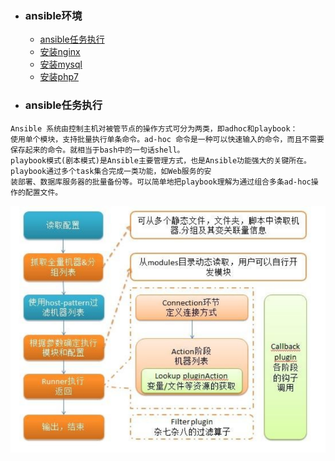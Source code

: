 + ### ansible环境 
    + [ansible任务执行](#ansible任务执行)
    + [安装nginx](#安装nginx)
    + [安装mysql](#安装mysql)
    + [安装php7](#安装php7)


+ ###  ansible任务执行
```
Ansible 系统由控制主机对被管节点的操作方式可分为两类，即adhoc和playbook：
使用单个模块，支持批量执行单条命令。ad-hoc 命令是一种可以快速输入的命令，而且不需要保存起来的命令。就相当于bash中的一句话shell。
playbook模式(剧本模式)是Ansible主要管理方式，也是Ansible功能强大的关键所在。playbook通过多个task集合完成一类功能，如Web服务的安
装部署、数据库服务器的批量备份等。可以简单地把playbook理解为通过组合多条ad-hoc操作的配置文件。
```
![ansible执行流程](https://github.com/Kingserch/Job-accumulation/blob/Linux/images/ansible.png)